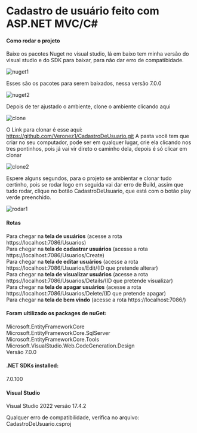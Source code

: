 # Cadastro de usuário feito com ASP.NET MVC/C# 

<h4>Como rodar o projeto</h4>

Baixe os pacotes Nuget no visual studio, lá em baixo tem minha versão do visual studio e do SDK para baixar, para não dar erro de compatibidade.

![nuget1](https://user-images.githubusercontent.com/87334467/205806984-be95596b-2844-487b-9bc1-ae697a726237.png)<br>

Esses são os pacotes para serem baixados, nessa versão 7.0.0

![nuget2](https://user-images.githubusercontent.com/87334467/205807012-d7c31078-6f93-4f03-8c55-df89c9e9662a.png)<br>

Depois de ter ajustado o ambiente, clone o ambiente clicando aqui

![clone](https://user-images.githubusercontent.com/87334467/205807056-00267c79-450b-4e60-ab28-28d9380a8afd.png)<br>

O Link para clonar é esse aqui: https://github.com/Veronez1/CadastroDeUsuario.git
A pasta você tem que criar no seu computador, pode ser em qualquer lugar, crie ela clicando nos tres pontinhos, pois já vai vir direto o caminho dela, depois é só clicar em clonar

![clone2](https://user-images.githubusercontent.com/87334467/205807073-2555938c-111f-42d7-8424-20167f89deb8.png)<br>

Espere alguns segundos, para o projeto se ambientar e clonar tudo certinho, pois se rodar logo em seguida vai dar erro de Build, assim que tudo rodar, clique no botão CadastroDeUsuario, que está com o botão play verde preenchido.

![rodar1](https://user-images.githubusercontent.com/87334467/205807087-2f94a01e-1aae-42d7-8571-8b6bdcdc9825.png)<br>


<h4>Rotas</h4>
Para chegar na <strong>tela de usuários</strong> (acesse a rota https://localhost:7086/Usuarios)<br>
Para chegar na <strong>tela de cadastrar usuários</strong> (acesse a rota https://localhost:7086/Usuarios/Create)<br>
Para chegar na <strong>tela de editar usuários</strong> (acesse a rota https://localhost:7086/Usuarios/Edit/(ID que pretende alterar)<br>
Para chegar na <strong>tela de visualizar usuários</strong> (acesse a rota https://localhost:7086/Usuarios/Details/(ID que pretende visualizar)<br>
Para chegar na <strong>tela de apagar usuários</strong> (acesse a rota https://localhost:7086/Usuarios/Delete/(ID que pretende apagar)<br>
Para chegar na <strong>tela de bem vindo</strong> (acesse a rota https://localhost:7086/)<br>


<h4>Foram ultilizado os packages de nuGet:</h4>

Microsoft.EntityFrameworkCore<br>
Microsoft.EntityFrameworkCore.SqlServer<br>
Microsoft.EntityFrameworkCore.Tools<br>
Microsoft.VisualStudio.Web.CodeGeneration.Design<br>
Versão 7.0.0<br>

<h4>.NET SDKs installed:</h4>
  7.0.100

<h4>Visual Studio</h4>
Visual Studio 2022 versão 17.4.2

Qualquer erro de compatibilidade, verifica no arquivo: CadastroDeUsuario.csproj

